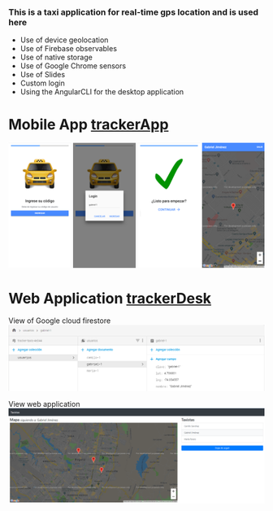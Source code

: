 ### This is a taxi application for real-time gps location and is used here

 - Use of device geolocation
 - Use of Firebase observables
 - Use of native storage
 - Use of Google Chrome sensors
 - Use of Slides
 - Custom login
 - Using the AngularCLI for the desktop application

# Mobile App [trackerApp]

![alt text](https://github.com/gabrieljf217/APP-tracker_ionic3/blob/master/trackerApp/src/assets/imgs/tackerapp.png)

# Web Application [trackerDesk]

View of Google cloud firestore
![alt text](https://github.com/gabrieljf217/APP-tracker_ionic3/blob/master/trackerDesk/src/assets/trackerDeskFB.png)

View web application
![alt text](https://github.com/gabrieljf217/APP-tracker_ionic3/blob/master/trackerDesk/src/assets/trackerDesk.png)

[trackerApp]: <https://github.com/gabrieljf217/APP-tracker_ionic3/tree/master/trackerApp>
[trackerDesk]: <https://github.com/gabrieljf217/APP-tracker_ionic3/tree/master/trackerDesk>
